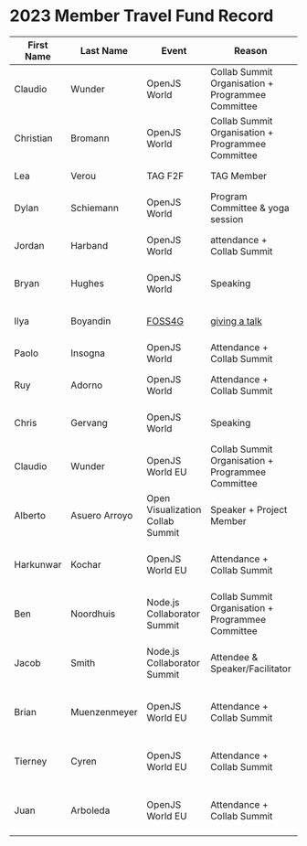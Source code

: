 # 2023 Member Travel Fund Record

| First Name | Last Name     | Event                              | Reason                                                                                            | Location        | Travel Dates                    | Amount Requested                                                     | Pull Request link                                                    |
|------------|---------------|------------------------------------|---------------------------------------------------------------------------------------------------|-----------------|---------------------------------|----------------------------------------------------------------------|----------------------------------------------------------------------|
| Claudio    | Wunder        | OpenJS World                       | Collab Summit Organisation + Programmee Committee                                                 | Vancouver       | 8th May - 16th May              | 700 EUR                                                              | https://github.com/openjs-foundation/cross-project-council/pull/1018 |
| Christian  | Bromann       | OpenJS World                       | Collab Summit Organisation + Programmee Committee                                                 | Vancouver       | 5th May - 13th May              | 800 EUR                                                              | https://github.com/openjs-foundation/cross-project-council/pull/1035 |
| Lea        | Verou         | TAG F2F                            | TAG Member                                                                                        | Tokyo, Japan    | April 17-21                     | $3500                                                                | TBD                                                                  |
| Dylan      | Schiemann     | OpenJS World                       | Program Committee & yoga session                                                                  | Vancouver       | 8th May - 13th May              | 2376 USD                                                             | https://github.com/openjs-foundation/community-fund/pull/18          |
| Jordan     | Harband       | OpenJS World                       | attendance + Collab Summit                                                                        | Vancouver       | 8th May - 16th May              | 1445 CAD (hotel) + $387.10 USD (flight) + ~$100 USD (transportation) | https://github.com/openjs-foundation/cross-project-council/pull/1019 |
| Bryan      | Hughes        | OpenJS World                       | Speaking                                                                                          | Vancouver       | 9th May - 13th May              | 1,539.81 CAD (hotel) + $364.31 USD (flight)                          | https://github.com/openjs-foundation/community-fund/pull/22          |
| Ilya       | Boyandin      | [FOSS4G](https://2023.foss4g.org/) | [giving a talk](https://talks.osgeo.org/foss4g-2023/talk/review/CPDDPVUGSXUSTQ3JKS3H3ZWWUEQBSNSK) | Prizren, Kosovo | 28-30 June                      | EUR 490 registration fee + EUR ~400 flight + EUR ~300 hotel          |                                                                      |
| Paolo      | Insogna       | OpenJS World                       | Attendance + Collab Summit                                                                        | Vancouver       | May 8th - May 12th              | 1190.23 EUR (Hotel)                                                  | TBD                                                                  |
| Ruy        | Adorno        | OpenJS World                       | Attendance + Collab Summit                                                                        | Vancouver       | May 8th - May 13th              | 1282 USD (hotel) + 528 USD (flight)                                  | https://github.com/openjs-foundation/community-fund/pull/25          |
| Chris      | Gervang       | OpenJS World                       | Speaking                                                                                          | Vancouver       | May 10th - May 14th             | 1098.62 USD (hotel) + 844.08 USD (flight)                            | https://github.com/openjs-foundation/community-fund/pull/26          |
| Claudio    | Wunder        | OpenJS World EU                    | Collab Summit Organisation + Programmee Committee                                                 | Bilbao, Spain   | September 17th - September 21th | 1,097.00 EUR                                                         | https://github.com/openjs-foundation/community-fund/pull/27          |
| Alberto    | Asuero Arroyo | Open Visualization Collab Summit   | Speaker + Project Member                                                                          | New York City   | September 6th - September 7th   | 1,492.35 USD (flight Madrid - New York) + ~ 700 USD (Hotel)          | https://github.com/openjs-foundation/community-fund/pull/29          |
| Harkunwar  | Kochar        | OpenJS World EU                    | Attendance + Collab Summit                                                                        | Bilbao, Spain   | September 18th - September 22nd | 2,610.00 CAD                                                         | https://github.com/openjs-foundation/community-fund/pull/28          |
| Ben        | Noordhuis     | Node.js Collaborator Summit        | Collab Summit Organisation + Programmee Committee                                                 | Bilbao, Spain   | September 17th - September 21th | 1,000.00 EUR                                                         | https://github.com/openjs-foundation/community-fund/pull/30          |
| Jacob      | Smith         | Node.js Collaborator Summit        | Attendee & Speaker/Facilitator                                                                    | Bilbao, Spain   | September 17th - September 21th | 990.00 EUR                                                           | https://github.com/openjs-foundation/community-fund/pull/32          |
| Brian      | Muenzenmeyer  | OpenJS World EU                    | Attendance + Collab Summit                                                                        | Bilbao, Spain   | September 16th - September 22nd | 2,900.00 USD                                                         | https://github.com/openjs-foundation/community-fund/pull/31          |
| Tierney    | Cyren         | OpenJS World EU                    | Attendance + Collab Summit                                                                        | Bilbao, Spain   | September 17th - September 22nd | 2,900.00 USD                                                         | https://github.com/openjs-foundation/community-fund/pull/31          |
| Juan       | Arboleda      | OpenJS World EU                    | Attendance + Collab Summit                                                                        | Bilbao, Spain   | September 18th - September 22nd | 2,250.00 EUR                                                         | https://github.com/openjs-foundation/community-fund/pull/33          |
